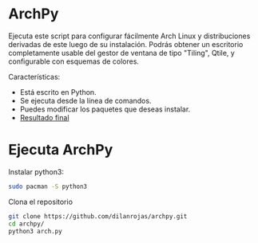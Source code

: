 # ArchPy

Ejecuta este script para configurar fácilmente Arch Linux y distribuciones derivadas de este luego de su instalación. Podrás obtener un escritorio completamente usable del gestor de ventana de tipo "Tiling", Qtile, y configurable con esquemas de colores.

Características:

 - Está escrito en Python.
 - Se ejecuta desde la línea de comandos.
 - Puedes modificar los paquetes que deseas instalar.
 - <a href="https://github.com/dilanrojas/dotfiles.git">Resultado final</a>

# Ejecuta ArchPy

Instalar python3:

```bash
sudo pacman -S python3
```

Clona el repositorio

```bash
git clone https://github.com/dilanrojas/archpy.git
cd archpy/
python3 arch.py
```
